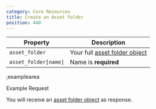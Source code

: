 ```yaml
---
category: Core Resources
title: Create an Asset Folder
position: 440
---
```


| Property | Description |
|---|---|
| `asset_folder` | Your full [asset folder object](#core-resources/asset-folders/the-asset-object) |
| `asset_folder[name]`  | Name is **required** |

;examplearea

Example Request

<RequestExample url="https://mapi.storyblok.com/v1/spaces/606/asset_folders/" httpMethod="POST" :requestObject='{"asset_folder":{"name":"Header Images"}}'></RequestExample>

You will receive an [asset folder object](#core-resources/asset-folders/the-asset-object) as response.